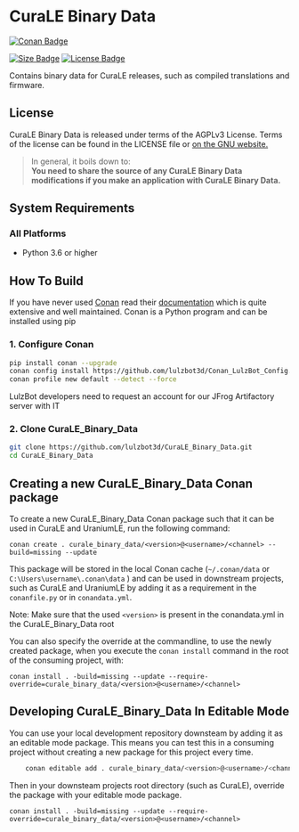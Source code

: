 # CuraLE Binary Data

[![Conan Badge]][Conan]

[![Size Badge]][Size]
[![License Badge]][License]

Contains binary data for CuraLE releases, such as compiled translations and firmware.

## License

CuraLE Binary Data is released under terms of the AGPLv3 License. Terms of the license can be found in the LICENSE file or [on the GNU website.](http://www.gnu.org/licenses/agpl.html)

> In general, it boils down to:  
> **You need to share the source of any CuraLE Binary Data modifications if you make an application with CuraLE Binary Data.**

## System Requirements

### All Platforms

- Python 3.6 or higher

## How To Build

If you have never used [Conan](https://conan.io/) read their [documentation](https://docs.conan.io/en/latest/index.html)
which is quite extensive and well maintained. Conan is a Python program and can be installed using pip

### 1. Configure Conan

```bash
pip install conan --upgrade
conan config install https://github.com/lulzbot3d/Conan_LulzBot_Config.git
conan profile new default --detect --force
```

LulzBot developers need to request an account for our JFrog Artifactory server with IT

### 2. Clone CuraLE_Binary_Data

```bash
git clone https://github.com/lulzbot3d/CuraLE_Binary_Data.git
cd CuraLE_Binary_Data
```

## Creating a new CuraLE_Binary_Data Conan package

To create a new CuraLE_Binary_Data Conan package such that it can be used in CuraLE and UraniumLE, run the following command:

```shell
conan create . curale_binary_data/<version>@<username>/<channel> --build=missing --update
```

This package will be stored in the local Conan cache (`~/.conan/data` or `C:\Users\username\.conan\data` ) and can be used in downstream
projects, such as CuraLE and UraniumLE by adding it as a requirement in the `conanfile.py` or in `conandata.yml`.

Note: Make sure that the used `<version>` is present in the conandata.yml in the CuraLE_Binary_Data root

You can also specify the override at the commandline, to use the newly created package, when you execute the `conan install`
command in the root of the consuming project, with:

```shell
conan install . -build=missing --update --require-override=curale_binary_data/<version>@<username>/<channel>
```

## Developing CuraLE_Binary_Data In Editable Mode

You can use your local development repository downsteam by adding it as an editable mode package.
This means you can test this in a consuming project without creating a new package for this project every time.

```bash
    conan editable add . curale_binary_data/<version>@<username>/<channel>
```

Then in your downsteam projects root directory (such as CuraLE), override the package with your editable mode package.

```shell
conan install . -build=missing --update --require-override=curale_binary_data/<version>@<username>/<channel>
```

<!---------------------------------------------------------------------------------------------------------------->

[Conan Badge]: https://img.shields.io/github/actions/workflow/status/lulzbot3d/CuraLE_Binary_Data/conan-package.yml?style=for-the-badge&logoColor=white&logo=Conan&label=Conan%20Package
[Size Badge]: https://img.shields.io/github/repo-size/lulzbot3d/CuraLE_Binary_Data?style=for-the-badge&logoColor=white&logo=GoogleAnalytics
[License Badge]: https://img.shields.io/github/license/lulzbot3d/CuraLE_Binary_Data?style=for-the-badge&logoColor=white&logo=GNU

[Conan]: https://github.com/lulzbot3d/CuraLE_Binary_Data/actions/workflows/conan-package.yml
[Size]: https://github.com/lulzbot3d/CuraLE_Binary_Data
[License]: LICENSE
